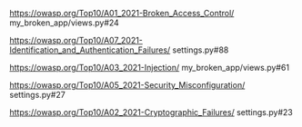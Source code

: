 https://owasp.org/Top10/A01_2021-Broken_Access_Control/ my_broken_app/views.py#24

https://owasp.org/Top10/A07_2021-Identification_and_Authentication_Failures/ settings.py#88

https://owasp.org/Top10/A03_2021-Injection/ my_broken_app/views.py#61

https://owasp.org/Top10/A05_2021-Security_Misconfiguration/ settings.py#27

https://owasp.org/Top10/A02_2021-Cryptographic_Failures/ settings.py#23

